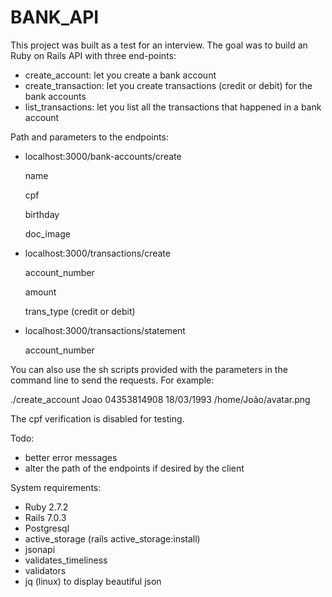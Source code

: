 # BANK_API

This project was built as a test for an interview. The goal was to build an Ruby on Rails API with three end-points:

- create_account: let you create a bank account
- create_transaction: let you create transactions (credit or debit) for the bank accounts
- list_transactions: let you list all the transactions that happened in a bank account

Path and parameters to the endpoints:

- localhost:3000/bank-accounts/create

  name

  cpf

  birthday

  doc_image


- localhost:3000/transactions/create

  account_number

  amount

  trans_type (credit or debit)


- localhost:3000/transactions/statement

  account_number


You can also use the sh scripts provided with the parameters in the command line to send the requests. For example:

./create_account Joao 04353814908 18/03/1993 /home/João/avatar.png

The cpf verification is disabled for testing.

Todo:

- better error messages
- alter the path of the endpoints if desired by the client


System requirements:

- Ruby 2.7.2
- Rails 7.0.3
- Postgresql
- active_storage (rails active_storage:install)
- jsonapi
- validates_timeliness
- validators
- jq (linux) to display beautiful json
